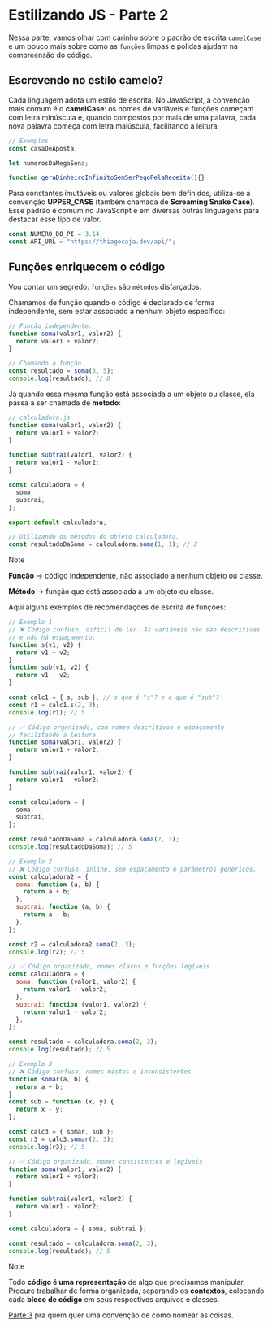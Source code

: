 # Estilizando JS - Parte 2

Nessa parte, vamos olhar com carinho sobre o padrão de escrita `camelCase` e um pouco mais sobre
como as `funções` limpas e polidas ajudam na compreensão do código.

## Escrevendo no estilo camelo?

Cada linguagem adota um estilo de escrita. No JavaScript, a convenção mais comum é o **camelCase**:
os nomes de variáveis e funções começam com letra minúscula e, quando compostos por mais de uma
palavra, cada nova palavra começa com letra maiúscula, facilitando a leitura.

```js
// Exemplos
const casaDeAposta;

let numerosDaMegaSena;

function geraDinheiroInfinitoSemSerPegoPelaReceita(){}
```

Para constantes imutáveis ou valores globais bem definidos, utiliza-se a convenção **UPPER_CASE**
(também chamada de **Screaming Snake Case**). Esse padrão é comum no JavaScript e em diversas outras
linguagens para destacar esse tipo de valor.

```js
const NUMERO_DO_PI = 3.14;
const API_URL = "https://thiagocaja.dev/api/";
```

## Funções enriquecem o código

Vou contar um segredo: `funções` são `métodos` disfarçados.

Chamamos de função quando o código é declarado de forma independente, sem estar associado a nenhum
objeto específico:

```js
// Função independente.
function soma(valor1, valor2) {
  return valor1 + valor2;
}

// Chamando a função.
const resultado = soma(3, 5);
console.log(resultado); // 8
```

Já quando essa mesma função está associada a um objeto ou classe, ela passa a ser chamada de
**método**:

```js
// calculadora.js
function soma(valor1, valor2) {
  return valor1 + valor2;
}

function subtrai(valor1, valor2) {
  return valor1 - valor2;
}

const calculadora = {
  soma,
  subtrai,
};

export default calculadora;

// Utilizando os métodos do objeto calculadora.
const resultadoDaSoma = calculadora.soma(1, 1); // 2
```

> [!NOTE]  
> **Função** → código independente, não associado a nenhum objeto ou classe.
>
> **Método** → função que está associada a um objeto ou classe.

Aqui alguns exemplos de recomendações de escrita de funções:

```js
// Exemplo 1
// ❌ Código confuso, difícil de ler. As variáveis não são descritivas
// e não há espaçamento.
function s(v1, v2) {
  return v1 + v2;
}
function sub(v1, v2) {
  return v1 - v2;
}

const calc1 = { s, sub }; // o que é "s"? e o que é "sub"?
const r1 = calc1.s(2, 3);
console.log(r1); // 5

// ✅ Código organizado, com nomes descritivos e espaçamento
// facilitando a leitura.
function soma(valor1, valor2) {
  return valor1 + valor2;
}

function subtrai(valor1, valor2) {
  return valor1 - valor2;
}

const calculadora = {
  soma,
  subtrai,
};

const resultadoDaSoma = calculadora.soma(2, 3);
console.log(resultadoDaSoma); // 5

// Exemplo 2
// ❌ Código confuso, inline, sem espaçamento e parâmetros genéricos.
const calculadora2 = {
  soma: function (a, b) {
    return a + b;
  },
  subtrai: function (a, b) {
    return a - b;
  },
};

const r2 = calculadora2.soma(2, 3);
console.log(r2); // 5

// ✅ Código organizado, nomes claros e funções legíveis
const calculadora = {
  soma: function (valor1, valor2) {
    return valor1 + valor2;
  },
  subtrai: function (valor1, valor2) {
    return valor1 - valor2;
  },
};

const resultado = calculadora.soma(2, 3);
console.log(resultado); // 5

// Exemplo 3
// ❌ Código confuso, nomes mistos e inconsistentes
function somar(a, b) {
  return a + b;
}
const sub = function (x, y) {
  return x - y;
};

const calc3 = { somar, sub };
const r3 = calc3.somar(2, 3);
console.log(r3); // 5

// ✅ Código organizado, nomes consistentes e legíveis
function soma(valor1, valor2) {
  return valor1 + valor2;
}

function subtrai(valor1, valor2) {
  return valor1 - valor2;
}

const calculadora = { soma, subtrai };

const resultado = calculadora.soma(2, 3);
console.log(resultado); // 5
```

> [!NOTE]  
> Todo **código é uma representação** de algo que precisamos manipular. Procure trabalhar de forma
> organizada, separando os **contextos**, colocando cada **bloco de código** em seus respectivos
> arquivos e classes.

[Parte 3](estilizando-js-parte-3.md) pra quem quer uma convenção de como nomear as coisas.
